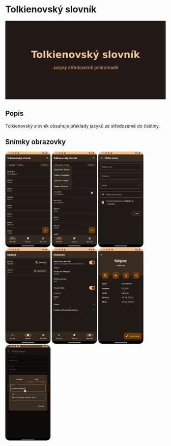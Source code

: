 # Tolkienovský slovník

![Feature graphics](docs/feature_graphics.png)

## Popis

Tolkienovský slovník obsahuje překlady jazyků ze středozemě do češtiny.

## Snímky obrazovky

<img src="docs/screenshot1.png" height="300" alt="words">
<img src="docs/screenshot2.png" height="300" alt="languages">
<img src="docs/screenshot3.png" height="300" alt="add word">
<img src="docs/screenshot4.png" height="300" alt="saved words">
<img src="docs/screenshot5.png" height="300" alt="settings">
<img src="docs/screenshot6.png" height="300" alt="word detail">
<img src="docs/screenshot7.png" height="300" alt="add source">